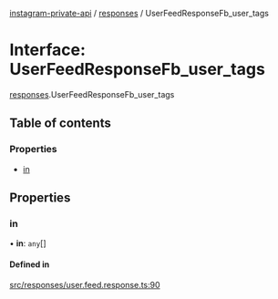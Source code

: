 [instagram-private-api](../../README.md) / [responses](../../modules/responses.md) / UserFeedResponseFb_user_tags

# Interface: UserFeedResponseFb\_user\_tags

[responses](../../modules/responses.md).UserFeedResponseFb_user_tags

## Table of contents

### Properties

- [in](UserFeedResponseFb_user_tags.md#in)

## Properties

### in

• **in**: `any`[]

#### Defined in

[src/responses/user.feed.response.ts:90](https://github.com/Nerixyz/instagram-private-api/blob/4971f34/src/responses/user.feed.response.ts#L90)
